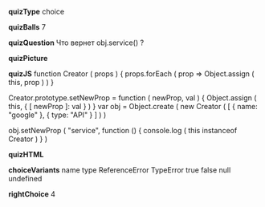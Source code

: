 ____quizType____
choice

____quizBalls____
7

____quizQuestion____
Что вернет obj.service() ?

____quizPicture____


____quizJS____
function Creator ( props ) {
    props.forEach (
        prop =>
            Object.assign ( this, prop )
    )
}

Creator.prototype.setNewProp = function ( newProp, val ) {
    Object.assign ( this, { [ newProp ]: val } )
}
var obj = Object.create (
    new Creator ( [
        { name: "google" },
        { type: "API" }
    ] )
)

obj.setNewProp (
    "service",
    function () {
        console.log ( this instanceof Creator )
    }
)

____quizHTML____



____choiceVariants____
name
type
ReferenceError
TypeError
true
false
null
undefined

____rightChoice____
4
